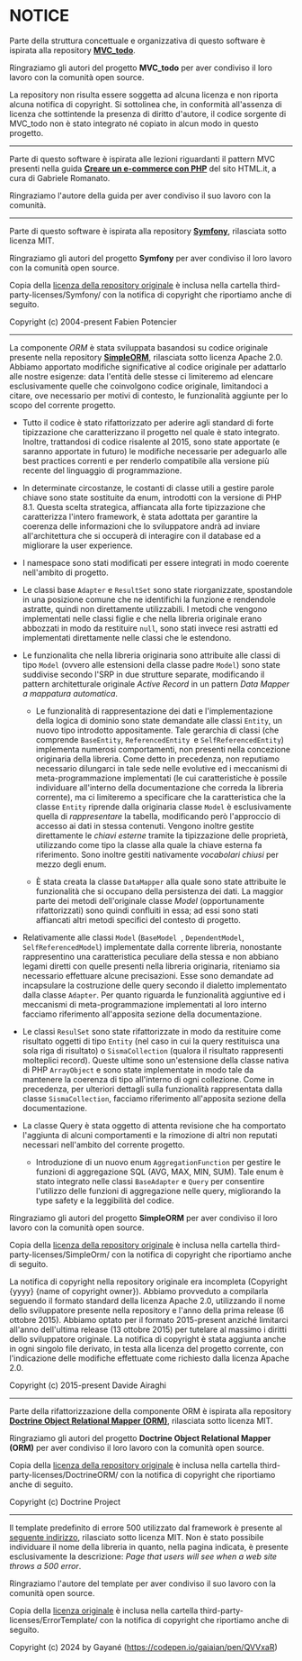 # NOTICE

Parte della struttura concettuale e organizzativa di questo software è ispirata alla repository [**MVC_todo**](https://github.com/ngrt/MVC_todo).

Ringraziamo gli autori del progetto **MVC_todo** per aver condiviso il loro lavoro con la comunità open source.

La repository non risulta essere soggetta ad alcuna licenza e non riporta alcuna notifica di copyright. Si sottolinea che, in conformità all'assenza di licenza che sottintende la presenza di diritto d'autore, il codice sorgente di MVC_todo non è stato integrato né copiato in alcun modo in questo progetto.

---

Parte di questo software è ispirata alle lezioni riguardanti il pattern MVC presenti nella guida [**Creare un e-commerce con PHP**](https://www.html.it/guide/creare-un-e-commerce-con-php/) del sito HTML.it, a cura di Gabriele Romanato.

Ringraziamo l'autore della guida per aver condiviso il suo lavoro con la comunità.

---

Parte di questo software è ispirata alla repository [**Symfony**](https://github.com/symfony/symfony), rilasciata sotto licenza MIT.

Ringraziamo gli autori del progetto **Symfony** per aver condiviso il loro lavoro con la comunità open source.

Copia della [licenza della repository originale](https://github.com/symfony/symfony/blob/6.4/LICENSE) è inclusa nella cartella third-party-licenses/Symfony/ con la notifica di copyright che riportiamo anche di seguito.

Copyright (c) 2004-present Fabien Potencier

---

La componente *ORM* è stata sviluppata basandosi su codice originale presente nella repository [**SimpleORM**](https://github.com/davideairaghi/php), rilasciata sotto licenza Apache 2.0. Abbiamo apportato modifiche significative al codice originale per adattarlo alle nostre esigenze: data l'entità delle stesse ci limiteremo ad elencare esclusivamente quelle che coinvolgono codice originale, limitandoci a citare, ove necessario per motivi di contesto, le funzionalità aggiunte per lo scopo del corrente progetto.

- Tutto il codice è stato rifattorizzato per aderire agli standard di forte tipizzazione che caratterizzano il progetto nel quale è stato integrato. Inoltre, trattandosi di codice risalente al 2015, sono state apportate (e saranno apportate in futuro) le modifiche necessarie per adeguarlo alle best practices correnti e per renderlo compatibile alla versione più recente del linguaggio di programmazione.

- In determinate circostanze, le costanti di classe utili a gestire parole chiave sono state sostituite da enum, introdotti con la versione di PHP 8.1. Questa scelta strategica, affiancata alla forte tipizzazione che caratterizza l'intero framework, è stata adottata per garantire la coerenza delle informazioni che lo sviluppatore andrà ad inviare all'architettura che si occuperà di interagire con il database ed a migliorare la user experience.

- I namespace sono stati modificati per essere integrati in modo coerente nell'ambito di progetto.

- Le classi base `Adapter` e `ResultSet` sono state riorganizzate, spostandole in una posizione comune che ne identifichi la funzione e rendendole astratte, quindi non direttamente utilizzabili. I metodi che vengono implementati nelle classi figlie e che nella libreria originale erano abbozzati in modo da restituire `null`, sono stati invece resi astratti ed implementati direttamente nelle classi che le estendono.

- Le funzionalita che nella libreria originaria sono attribuite alle classi di tipo `Model` (ovvero alle estensioni della classe padre `Model`) sono state suddivise secondo l'SRP in due strutture separate, modificando il pattern architetturale originale *Active Record* in un pattern *Data Mapper a mappatura automatica*.
  
  - Le funzionalità di rappresentazione dei dati e l'implementazione della logica di dominio sono state demandate alle classi `Entity`, un nuovo tipo introdotto appositamente. Tale gerarchia di classi (che comprende `BaseEntity`, `ReferencedEntity `e `SelfReferencedEntity`) implementa numerosi comportamenti, non presenti nella concezione originaria della libreria. Come detto in precedenza, non reputiamo necessario dilungarci in tale sede nelle evolutive ed i meccanismi di meta-programmazione implementati (le cui caratteristiche è possile individuare all'interno della documentazione che correda la libreria corrente), ma ci limiteremo a specificare che la caratteristica che la classe `Entity` riprende dalla originaria classe `Model` è esclusivamente quella di *rappresentare* la tabella, modificando però l'approccio di accesso ai dati in stessa contenuti. Vengono inoltre gestite direttamente le *chiavi esterne* tramite la tipizzazione delle proprietà, utilizzando come tipo la classe alla quale la chiave esterna fa riferimento. Sono inoltre gestiti nativamente *vocabolari chiusi* per mezzo degli enum.
  
  - È stata creata la classe `DataMapper` alla quale sono state attribuite le funzionalità che si occupano della persistenza dei dati. La maggior parte dei metodi dell'originale classe *Model* (opportunamente rifattorizzati) sono quindi confluiti in essa; ad essi sono stati affiancati altri metodi specifici del contesto di progetto.

- Relativamente alle classi `Model` (`BaseModel `, `DependentModel`, `SelfReferencedModel`) implementate dalla corrente libreria, nonostante rappresentino una caratteristica peculiare della stessa e non abbiano legami diretti con quelle presenti nella libreria originaria, riteniamo sia necessario effettuare alcune precisazioni. Esse sono demandate ad incapsulare la costruzione delle query secondo il dialetto implementato dalla classe `Adapter`. Per quanto riguarda le funzionalità aggiuntive ed i meccanismi di meta-programmazione implementati al loro interno facciamo riferimento all'apposita sezione della documentazione.

- Le classi `ResulSet` sono state rifattorizzate in modo da restituire come risultato oggetti di tipo `Entity` (nel caso in cui la query restituisca una sola riga di risultato) o `SismaCollection` (qualora il risultato rappresenti molteplici record). Queste ultime sono un'estensione della classe nativa di PHP `ArrayObject` e sono state implementate in modo tale da mantenere la coerenza di tipo all'interno di ogni collezione. Come in precedenza, per ulteriori dettagli sulla funzionalità rappresentata dalla classe `SismaCollection`, facciamo riferimento all'apposita sezione della documentazione.

- La classe Query è stata oggetto di attenta revisione che ha comportato l'aggiunta di alcuni comportamenti e la rimozione di altri non reputati necessari nell'ambito del corrente progetto.
  - Introduzione di un nuovo enum `AggregationFunction` per gestire le funzioni di aggregazione SQL (AVG, MAX, MIN, SUM). Tale enum è stato integrato nelle classi `BaseAdapter` e `Query` per consentire l'utilizzo delle funzioni di aggregazione nelle query, migliorando la type safety e la leggibilità del codice.

Ringraziamo gli autori del progetto **SimpleORM** per aver condiviso il loro lavoro con la comunità open source.

Copia della [licenza della repository originale](https://github.com/davideairaghi/php/blob/master/LICENSE) è inclusa nella cartella third-party-licenses/SimpleOrm/ con la notifica di copyright che riportiamo anche di seguito.

La notifica di copyright nella repository originale era incompleta (Copyright {yyyy} {name of copyright owner}). Abbiamo provveduto a compilarla seguendo il formato standard della licenza Apache 2.0, utilizzando il nome dello sviluppatore presente nella repository e l'anno della prima release (6 ottobre 2015). Abbiamo optato per il formato 2015-present anziché limitarci all'anno dell'ultima release (13 ottobre 2015) per tutelare al massimo i diritti dello sviluppatore originale. La notifica di copyright è stata aggiunta anche in ogni singolo file derivato, in testa alla licenza del progetto corrente, con l'indicazione delle modifiche effettuate come richiesto dalla licenza Apache 2.0.

Copyright (c) 2015-present Davide Airaghi

---

Parte della rifattorizzazione della componente ORM è ispirata alla repository [**Doctrine Object Relational Mapper (ORM)**](https://github.com/doctrine/orm), rilasciata sotto licenza MIT.

Ringraziamo gli autori del progetto **Doctrine Object Relational Mapper (ORM)** per aver condiviso il loro lavoro con la comunità open source.

Copia della [licenza della repository originale](https://github.com/doctrine/orm/blob/3.3.x/LICENSE) è inclusa nella cartella third-party-licenses/DoctrineORM/ con la notifica di copyright che riportiamo anche di seguito.

Copyright (c) Doctrine Project

---

Il template predefinito di errore 500 utilizzato dal framework è presente al [seguente indirizzo](https://codepen.io/gaiaian/details/QVVxaR), rilasciato sotto licenza MIT. Non è stato possibile individuare il nome della libreria in quanto, nella pagina indicata, è presente esclusivamente la descrizione: *Page that users will see when a web site throws a 500 error*.

Ringraziamo l'autore del template per aver condiviso il suo lavoro con la comunità open source.

Copia della [licenza originale](https://codepen.io/gaiaian/details/QVVxaR) è inclusa nella cartella third-party-licenses/ErrorTemplate/ con la notifica di copyright che riportiamo anche di seguito.

Copyright (c) 2024 by Gayané (https://codepen.io/gaiaian/pen/QVVxaR)
